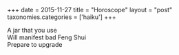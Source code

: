 +++
date = 2015-11-27
title = "Horoscope"
layout = "post"
taxonomies.categories = ['haiku']
+++

A jar that you use   
Will manifest bad Feng Shui  
Prepare to upgrade
